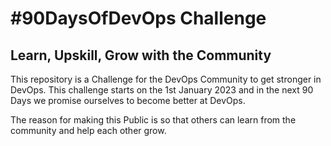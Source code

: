 # #90DaysOfDevOps Challenge
## Learn, Upskill, Grow  with the Community

This repository is a Challenge for the DevOps Community to get stronger in DevOps. 
This challenge starts on the 1st January 2023 and in the next 90 Days we promise ourselves to become better at DevOps.

The reason for making this Public is so that others can learn from the community and help each other grow.
